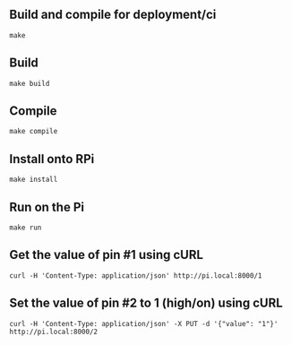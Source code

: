 ## Build and compile for deployment/ci

`make`

## Build

`make build`

## Compile

`make compile`

## Install onto RPi

`make install`

## Run on the Pi

`make run`

## Get the value of pin #1 using cURL

`curl -H 'Content-Type: application/json' http://pi.local:8000/1`

## Set the value of pin #2 to 1 (high/on) using cURL

`curl -H 'Content-Type: application/json' -X PUT -d '{"value": "1"}' http://pi.local:8000/2`
